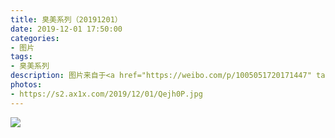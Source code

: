 ```yaml
---
title: 臭美系列（20191201）
date: 2019-12-01 17:50:00
categories:
- 图片
tags:
- 臭美系列
description: 图片来自于<a href="https://weibo.com/p/1005051720171447" target="_blank">quanmmmmm</a><br/> “还有一个月2020了，how time flies.”
photos: 
- https://s2.ax1x.com/2019/12/01/Qejh0P.jpg
---
```


![](https://s2.ax1x.com/2019/12/01/Qejfmt.jpg)